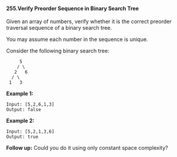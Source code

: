 #### 255.Verify Preorder Sequence in Binary Search Tree



Given an array of numbers, verify whether it is the correct preorder traversal sequence of a binary search tree.

You may assume each number in the sequence is unique.

Consider the following binary search tree: 

```
     5
    / \
   2   6
  / \
 1   3
```

**Example 1:**

```
Input: [5,2,6,1,3]
Output: false
```

**Example 2:**

```
Input: [5,2,1,3,6]
Output: true
```

**Follow up:**
Could you do it using only constant space complexity?